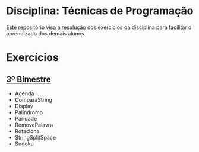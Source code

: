 # Disciplina: Técnicas de Programação
Este repositório visa a resolução dos exercícios da disciplina para facilitar o aprendizado dos demais alunos.

# Exercícios

## [3º Bimestre](3Bimestre)

* Agenda
* ComparaString
* Display
* Palíndromo
* Paridade
* RemovePalavra
* Rotaciona
* StringSplitSpace
* Sudoku

